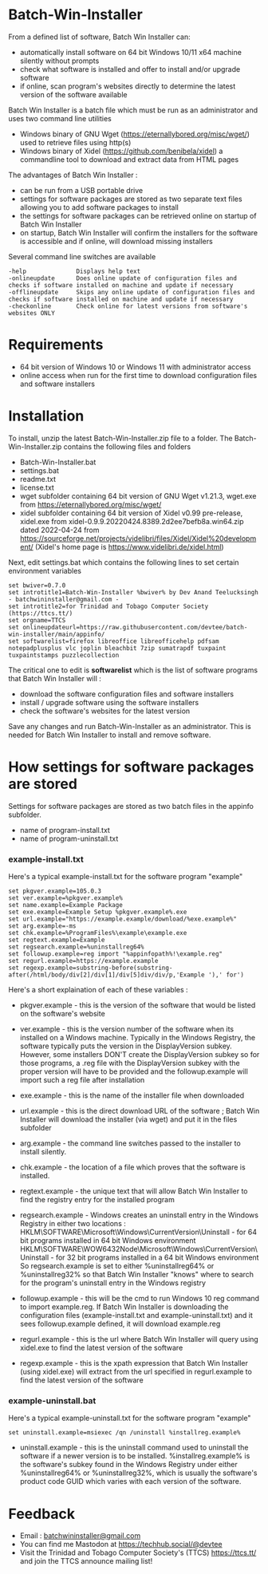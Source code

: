 # Batch-Win-Installer

From a defined list of software, Batch Win Installer can:
* automatically install software on 64 bit Windows 10/11 x64 machine silently without prompts
* check what software is installed and offer to install and/or upgrade software
* if online, scan program's websites directly to determine the latest version of the software available

Batch Win Installer is a batch file which must be run as an administrator and uses two command line utilities 

* Windows binary of GNU Wget (https://eternallybored.org/misc/wget/) used to retrieve files using http(s) 
* Windows binary of Xidel (https://github.com/benibela/xidel) a commandline tool to download and extract data from HTML pages 

The advantages of Batch Win Installer :

* can be run from a USB portable drive
* settings for software packages are stored as two separate text files allowing you to add software packages to install
* the settings for software packages can be retrieved online on startup of Batch Win Installer 
* on startup, Batch Win Installer will confirm the installers for the software is accessible and if online, will download missing installers

Several command line switches are available 
```
-help              Displays help text
-onlineupdate      Does online update of configuration files and checks if software installed on machine and update if necessary
-offlineupdate     Skips any online update of configuration files and checks if software installed on machine and update if necessary
-checkonline       Check online for latest versions from software's websites ONLY
```

# Requirements

* 64 bit version of Windows 10 or Windows 11 with administrator access 
* online access when run for the first time to download configuration files and software installers


# Installation

To install, unzip the latest Batch-Win-Installer.zip file to a folder. The Batch-Win-Installer.zip contains the following files and folders
* Batch-Win-Installer.bat 
* settings.bat
* readme.txt
* license.txt
* wget subfolder containing 64 bit version of GNU Wget v1.21.3, wget.exe from https://eternallybored.org/misc/wget/
* xidel subfolder containing 64 bit version of Xidel v0.99 pre-release, xidel.exe from xidel-0.9.9.20220424.8389.2d2ee7befb8a.win64.zip dated 2022-04-24
  from https://sourceforge.net/projects/videlibri/files/Xidel/Xidel%20development/ (Xidel's home page is https://www.videlibri.de/xidel.html)

Next, edit settings.bat which contains the following lines to set certain environment variables

```
set bwiver=0.7.0
set introtitle1=Batch-Win-Installer %bwiver% by Dev Anand Teelucksingh - batchwininstaller@gmail.com -
set introtitle2=for Trinidad and Tobago Computer Society (https://ttcs.tt/) 
set orgname=TTCS
set onlineupdateurl=https://raw.githubusercontent.com/devtee/batch-win-installer/main/appinfo/
set softwarelist=firefox libreoffice libreofficehelp pdfsam notepadplusplus vlc joplin bleachbit 7zip sumatrapdf tuxpaint tuxpaintstamps puzzlecollection
```

The critical one to edit is **softwarelist** which is the list of software programs that Batch Win Installer will :
* download the software configuration files and software installers
* install / upgrade software using the software installers 
* check the software's websites for the latest version

Save any changes and run Batch-Win-Installer as an administrator. This is needed for Batch Win Installer to install and remove software.

# How settings for software packages are stored 

Settings for software packages are stored as two batch files in the appinfo subfolder. 

* name of program-install.txt
* name of program-uninstall.txt

### example-install.txt

Here's a typical example-install.txt for the software program "example"

```
set pkgver.example=105.0.3
set ver.example=%pkgver.example%
set name.example=Example Package
set exe.example=Example Setup %pkgver.example%.exe
set url.example="https://example.example/download/%exe.example%"
set arg.example=-ms
set chk.example=%ProgramFiles%\example\example.exe
set regtext.example=Example
set regsearch.example=%uninstallreg64%
set followup.example=reg import "%appinfopath%!\example.reg"
set regurl.example=https://example.example
set regexp.example=substring-before(substring-after(/html/body/div[2]/div[1]/div[5]div/div/p,'Example '),' for')
```
Here's a short explaination of each of these variables :
* pkgver.example - this is the version of the software that would be listed on the software's website
* ver.example - this is the version number of the software when its installed on a Windows machine. 
                Typically in the Windows Registry, the software typically puts the version in the DisplayVersion subkey.
                However, some installers DON'T create the DisplayVersion subkey so for those programs, 
                a .reg file with the DisplayVersion subkey with the proper version will have to be provided
                and the followup.example will import such a reg file after installation
                
* exe.example - this is the name of the installer file when downloaded
* url.example - this is the direct download URL of the software ; Batch Win Installer will download the installer (via wget) 
                and put it in the files subfolder 
* arg.example - the command line switches passed to the installer to install silently.
* chk.example - the location of a file which proves that the software is installed.
* regtext.example - the unique text that will allow Batch Win Installer to find the registry entry for the installed program
* regsearch.example - Windows creates an uninstall entry in the Windows Registry in either two locations :
                      HKLM\SOFTWARE\Microsoft\Windows\CurrentVersion\Uninstall - for 64 bit programs installed in 64 bit Windows environment
                      HKLM\SOFTWARE\WOW6432Node\Microsoft\Windows\CurrentVersion\Uninstall - for 32 bit programs installed in a 64 bit Windows environment
So regsearch.example is set to either %uninstallreg64% or %uninstallreg32% so that Batch Win Installer "knows" where to search for the program's uninstall entry in the Windows registry                         

* followup.example - this will be the cmd to run Windows 10 reg command to import example.reg. If Batch Win Installer is downloading the configuration files (example-install.txt and example-uninstall.txt) and it sees followup.example defined, it will download example.reg

* regurl.example - this is the url where Batch Win Installer will query using xidel.exe to find the latest version of the software
* regexp.example - this is the xpath expression that Batch Win Installer (using xidel.exe) will extract from the url specified in regurl.example 
                   to find the latest version of the software 

### example-uninstall.bat

Here's a typical example-uninstall.txt for the software program "example"
```
set uninstall.example=msiexec /qn /uninstall %installreg.example%
```
* uninstall.example - this is the uninstall command used to uninstall the software if a newer version is to be installed. 
%installreg.example% is the software's subkey found in the Windows Registry under either %uninstallreg64% or %uninstallreg32%, 
which is usually the software's product code GUID which varies with each version of the software. 



# Feedback

* Email : batchwininstaller@gmail.com
* You can find me Mastodon at https://techhub.social/@devtee
* Visit the Trinidad and Tobago Computer Society's (TTCS) https://ttcs.tt/ and join the TTCS announce mailing list!

